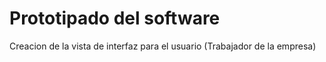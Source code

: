# Prototipado del software
Creacion de la vista de interfaz para el usuario (Trabajador de la empresa)
